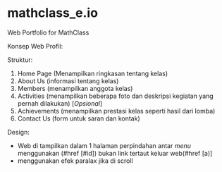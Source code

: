 # mathclass_e.io

Web Portfolio for MathClass 

Konsep Web Profil:

Struktur: 
1. Home Page (Menampilkan ringkasan tentang kelas)
2. About Us (informasi tentang kelas)
3. Members (menampilkan anggota kelas)
4. Activities (menampilkan beberapa foto dan deskripsi kegiatan yang pernah dilakukan) [*Opsional*]
5. Achievements (menampilkan prestasi kelas seperti hasil dari lomba)
6. Contact Us (form untuk saran dan kontak)

Design:
- Web di tampilkan dalam 1 halaman perpindahan antar *menu* menggunakan (#href [#id]) bukan link tertaut keluar web(#href [a)]
- menggunakan efek paralax jika di scroll
